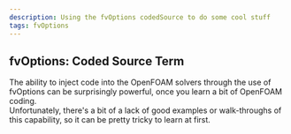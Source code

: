 ```yaml
---
description: Using the fvOptions codedSource to do some cool stuff
tags: fvOptions
---
```


## fvOptions: Coded Source Term

The ability to inject code into the OpenFOAM solvers through the use of fvOptions can be surprisingly powerful, once you learn a bit of OpenFOAM coding.  
Unfortunately, there's a bit of a lack of good examples or walk-throughs of this capability, so it can be pretty tricky to learn at first.  


